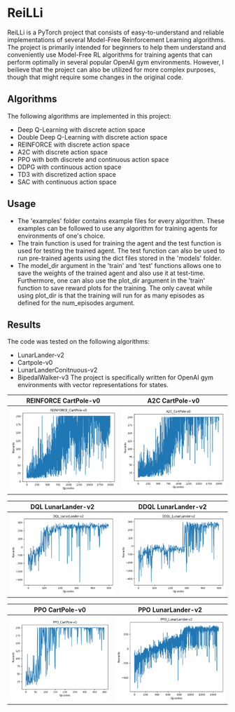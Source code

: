 # ReiLLi

ReiLLi is a PyTorch project that consists of easy-to-understand and reliable implementations of several Model-Free Reinforcement Learning algorithms. The project is primarily intended for beginners to help them understand and conveniently use Model-Free RL algorithms  for training agents  that can perform optimally in several popular OpenAI gym environments. However, I beilieve that the project can also be utilized for more complex purposes, though that might require some changes in the original code. 

## Algorithms
The following algorithms are implemented in this project:
- Deep Q-Learning with discrete action space
- Double Deep Q-Learning with discrete action space
- REINFORCE with discrete action space
- A2C with discrete action space
- PPO with both discrete and continuous action space
- DDPG with continuous action space
- TD3 with discretized action space
- SAC with continuous action space


## Usage
- The 'examples' folder contains example files for every algorithm. These examples can be followed to use any algorithm for training agents for environments of one's choice.
- The train function is used for training the agent and the test function is used for testing the trained agent. The test function can also be used to run pre-trained agents using the dict files stored in the 'models' folder.
- The model_dir argument in the 'train' and 'test' functions allows one to save the weights of the trained agent and also use it at test-time. Furthermore, one can also use the plot_dir argument in the 'train' function to save reward plots for the training. The only caveat while using plot_dir is that the training will run for as many episodes as defined for the num_episodes argument.


## Results
The code was tested on the following algorithms:
- LunarLander-v2
- Cartpole-v0
- LunarLanderConitnuous-v2
- BipedalWalker-v3
The project is specifically written for OpenAI gym environments with vector representations for states.


| REINFORCE CartPole-v0  | A2C CartPole-v0 |
| :-------------------------:|:-------------------------: |
| ![](plots/REINFORCE_CartPole-v0.png) |  ![](plots/A2C_CartPole-v0.png) |


| DQL LunarLander-v2  | DDQL LunarLander-v2 |
| :-------------------------:|:-------------------------: |
| ![](plots/DQL_LunarLander-v2.png) |  ![](plots/DDQL_LunarLander-v2.png) |

| PPO CartPole-v0  | PPO LunarLander-v2 |
| :-------------------------:|:-------------------------: |
| ![](plots/PPO_CartPole-v0.png) |  ![](plots/PPO_LunarLander-v2.png) |


